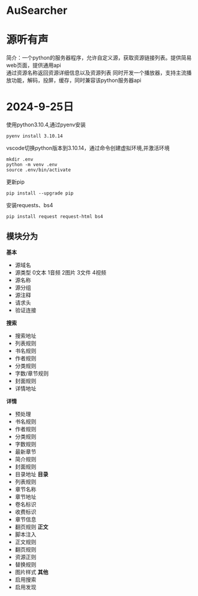 # AuSearcher
# 源听有声
简介：一个python的服务器程序，允许自定义源，获取资源链接列表。提供简易web页面，提供通用api  
通过资源名称返回资源详细信息以及资源列表
同时开发一个播放器，支持主流播放功能，解码，投屏，缓存，同时兼容该python服务器api

# 2024-9-25日
使用python3.10.4,通过pyenv安装
```shell
pyenv install 3.10.14
```
vscode切换python版本到3.10.14，通过命令创建虚拟环境,并激活环境
```shell
mkdir .env
python -m venv .env
source .env/bin/activate
```
更新pip
```shell
pip install --upgrade pip
```
安装requests、bs4
```shell
pip install request request-html bs4
```

## 模块分为

**基本**
- 源域名
- 源类型 0文本 1音频 2图片 3文件 4视频
- 源名称
- 源分组
- 源注释
- 请求头
- 验证连接

**搜索**
- 搜索地址
- 列表规则
- 书名规则
- 作者规则
- 分类规则
- 字数/章节规则
- 封面规则
- 详情地址

**详情**
- 预处理
- 书名规则
- 作者规则
- 分类规则
- 字数规则
- 最新章节
- 简介规则
- 封面规则
- 目录地址
**目录**
- 列表规则
- 章节名称
- 章节地址
- 卷名标识
- 收费标识
- 章节信息
- 翻页规则
**正文**
- 脚本注入
- 正文规则
- 翻页规则
- 资源正则
- 替换规则
- 图片样式
**其他**
- 启用搜索
- 启用发现
